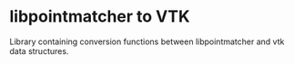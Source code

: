 libpointmatcher to VTK
===================

Library containing conversion functions between libpointmatcher and vtk data structures. 
